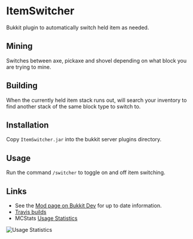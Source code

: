 ItemSwitcher
============

Bukkit plugin to automatically switch held item as needed.

Mining
------

Switches between axe, pickaxe and shovel depending on what block you are trying to mine.

Building
--------

When the currently held item stack runs out, will search your inventory to find another stack of the same block type to switch to.

Installation
------------

Copy `ItemSwitcher.jar` into the bukkit server plugins directory.

Usage
-----

Run the command `/switcher` to toggle on and off item switching.

Links
--------

* See the [Mod page on Bukkit Dev](http://dev.bukkit.org/server-mods/item-switcher/) for up to date information.
* [Travis builds](http://travis-ci.org/#!/krockode/ItemSwitcher)
* MCStats [Usage Statistics](https://mcstats.org/plugin/ItemSwitcher)

![Usage Statistics](https://mcstats.org/signature/itemswitcher.png)